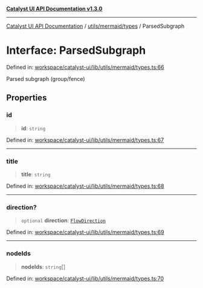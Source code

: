 [**Catalyst UI API Documentation v1.3.0**](../../../../README.md)

---

[Catalyst UI API Documentation](../../../../README.md) / [utils/mermaid/types](../README.md) / ParsedSubgraph

# Interface: ParsedSubgraph

Defined in: [workspace/catalyst-ui/lib/utils/mermaid/types.ts:66](https://github.com/TheBranchDriftCatalyst/catalyst-ui/blob/main/lib/utils/mermaid/types.ts#L66)

Parsed subgraph (group/fence)

## Properties

### id

> **id**: `string`

Defined in: [workspace/catalyst-ui/lib/utils/mermaid/types.ts:67](https://github.com/TheBranchDriftCatalyst/catalyst-ui/blob/main/lib/utils/mermaid/types.ts#L67)

---

### title

> **title**: `string`

Defined in: [workspace/catalyst-ui/lib/utils/mermaid/types.ts:68](https://github.com/TheBranchDriftCatalyst/catalyst-ui/blob/main/lib/utils/mermaid/types.ts#L68)

---

### direction?

> `optional` **direction**: [`FlowDirection`](../type-aliases/FlowDirection.md)

Defined in: [workspace/catalyst-ui/lib/utils/mermaid/types.ts:69](https://github.com/TheBranchDriftCatalyst/catalyst-ui/blob/main/lib/utils/mermaid/types.ts#L69)

---

### nodeIds

> **nodeIds**: `string`[]

Defined in: [workspace/catalyst-ui/lib/utils/mermaid/types.ts:70](https://github.com/TheBranchDriftCatalyst/catalyst-ui/blob/main/lib/utils/mermaid/types.ts#L70)
